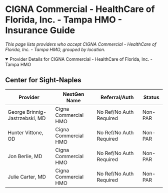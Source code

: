 # CIGNA Commercial - HealthCare of Florida, Inc. - Tampa HMO - Insurance Guide

*This page lists providers who accept CIGNA Commercial - HealthCare of Florida, Inc. - Tampa HMO, grouped by location.*

<details open><summary>Provider Details for CIGNA Commercial - HealthCare of Florida, Inc. - Tampa HMO</summary>

## Center for Sight-Naples

| Provider | NextGen Name | Referral/Auth | Status |
|----------|-------------|--------------|--------|
| George Brinnig-Jastrzebski, MD | Cigna Commercial HMO | No Ref/No Auth Required | Non-PAR |
| Hunter Vittone, OD | Cigna Commercial HMO | No Ref/No Auth Required | Non-PAR |
| Jon Berlie, MD | Cigna Commercial HMO | No Ref/No Auth Required | Non-PAR |
| Julie Carter, MD | Cigna Commercial HMO | No Ref/No Auth Required | Non-PAR |

</details>

